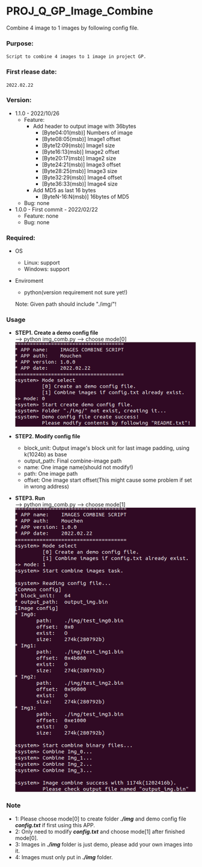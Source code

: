 # PROJ_Q_GP_Image_Combine
Combine 4 image to 1 images by following config file.

### Purpose:
    Script to combine 4 images to 1 image in project GP.

### First rlease date:
    2022.02.22

### Version:
- 1.1.0 - 2022/10/26
  - Feature:
    - Add header to output image with 36bytes
      - [Byte04:01(msb)]  Numbers of image
      - [Byte08:05(msb)]  Image1 offset
      - [Byte12:09(msb)]  Image1 size
      - [Byte16:13(msb)]  Image2 offset
      - [Byte20:17(msb)]  Image2 size
      - [Byte24:21(msb)]  Image3 offset
      - [Byte28:25(msb)]  Image3 size
      - [Byte32:29(msb)]  Image4 offset
      - [Byte36:33(msb)]  Image4 size
    - Add MD5 as last 16 bytes
      - [ByteN-16:N(msb)] 16bytes of MD5
  - Bug: none
- 1.0.0 - First commit - 2022/02/22
  - Feature: none
  - Bug: none

### Required:
- OS
  - Linux: support
  - Windows: support
- Enviroment
  - python(version requirement not sure yet!)

  Note: Given path should include "./img/"!

### Usage
  - **STEP1. Create a demo config file**\
           --> python img_comb.py --> choose mode[0]\
           ![alt text](./demo_img/demo_mode[0].png "MODE[0]")
           
  - **STEP2. Modify config file**
    - block_unit: Output image's block unit for last image padding, using k(1024b) as base
    - output_path: Final combine-image path
    - name: One image name(should not modify!)
    - path: One image path
    - offset: One image start offset(This might cause some problem if set in wrong address)

  - **STEP3. Run**\
           --> python img_comb.py --> choose mode[1]\
           ![alt text](./demo_img/demo_mode[1].png "MODE[1]")

### Note
- 1: Please choose mode[0] to create folder ***./img*** and demo config file ***config.txt*** if first using this APP.
- 2: Only need to modify ***config.txt*** and choose mode[1] after finished mode[0].
- 3: Images in ***./img*** folder is just demo, please add your own images into it.
- 4: Images must only put in ***./img*** folder.
